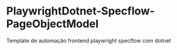 # PlaywrightDotnet-Specflow-PageObjectModel
Template de automação frontend playwright  specflow com dotnet
